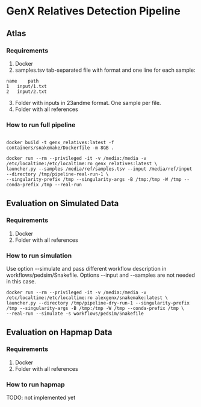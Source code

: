 # GenX Relatives Detection Pipeline


## Atlas

### Requirements

1. Docker
2. samples.tsv tab-separated file with format and one line for each sample:
```text
name	path
1	input/1.txt
2	input/2.txt
```
3. Folder with inputs in 23andme format. One sample per file.
4. Folder with all references

### How to run full pipeline

```shell script

docker build -t genx_relatives:latest -f containers/snakemake/Dockerfile -m 8GB .

docker run --rm --privileged -it -v /media:/media -v /etc/localtime:/etc/localtime:ro genx_relatives:latest \ 
launcher.py --samples /media/ref/samples.tsv --input /media/ref/input --directory /tmp/pipeline-real-run-1 \
--singularity-prefix /tmp --singularity-args -B /tmp:/tmp -W /tmp --conda-prefix /tmp --real-run
```

## Evaluation on Simulated Data

### Requirements

1. Docker
2. Folder with all references

### How to run simulation

Use option --simulate and pass different workflow description in workflows/pedsim/Snakefile. 
Options --input and --samples are not needed in this case.

```shell script
docker run --rm --privileged -it -v /media:/media -v /etc/localtime:/etc/localtime:ro alexgenx/snakemake:latest \ 
launcher.py --directory /tmp/pipeline-dry-run-1 --singularity-prefix /tmp --singularity-args -B /tmp:/tmp -W /tmp --conda-prefix /tmp \
--real-run --simulate -s workflows/pedsim/Snakefile
```

## Evaluation on Hapmap Data

### Requirements

1. Docker
2. Folder with all references

### How to run hapmap

TODO: not implemented yet
